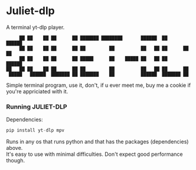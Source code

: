 # Juliet-dlp

A terminal yt-dlp player.
```
     ██ ██    ██ ██      ██ ███████ ████████       ██████  ██      ██████  
     ██ ██    ██ ██      ██ ██         ██          ██   ██ ██      ██   ██ 
     ██ ██    ██ ██      ██ █████      ██    █████ ██   ██ ██      ██████  
██   ██ ██    ██ ██      ██ ██         ██          ██   ██ ██      ██      
 █████   ██████  ███████ ██ ███████    ██          ██████  ███████ ██
```

Simple terminal program, use it, don't, if u ever meet me, buy me a cookie if you're appriciated with it.

### Running JULIET-DLP

Dependencies:
```python
pip install yt-dlp mpv
```
Runs in any os that runs python and that has the packages (dependencies) above.<br>It's easy to use with minimal difficulties. Don't expect good performance though.
